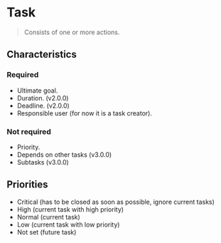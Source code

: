 # Task

> Consists of one or more actions.


## Characteristics

### Required
- Ultimate goal.
- Duration. (v2.0.0)
- Deadline. (v2.0.0)
- Responsible user (for now it is a task creator).

### Not required
- Priority.
- Depends on other tasks (v3.0.0)
- Subtasks (v3.0.0)


## Priorities
- Critical (has to be closed as soon as possible, ignore current tasks)
- High (current task with high priority)
- Normal (current task)
- Low (current task with low priority)
- Not set (future task)
